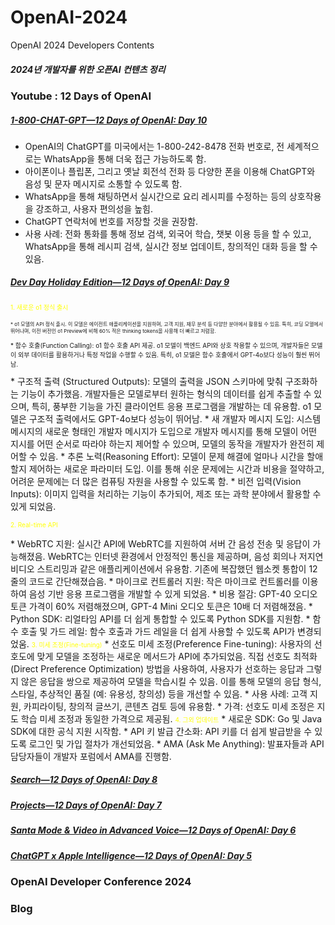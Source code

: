 # OpenAI-2024
OpenAI 2024 Developers Contents

##### 2024년 개발자를 위한 오픈AI 컨텐츠 정리 #####

### Youtube : 12 Days of OpenAI ####

##### [1-800-CHAT-GPT—12 Days of OpenAI: Day 10](https://www.youtube.com/watch?v=LWa6OHeNK3s) #####

  * OpenAI의 ChatGPT를 미국에서는 1-800-242-8478 전화 번호로, 전 세계적으로는 WhatsApp을 통해 더욱 접근 가능하도록 함.
  * 아이폰이나 플립폰, 그리고 옛날 회전석 전화 등 다양한 폰을 이용해 ChatGPT와 음성 및 문자 메시지로 소통할 수 있도록 함.
  * WhatsApp을 통해 채팅하면서 실시간으로 요리 레시피를 수정하는 등의 상호작용을 강조하고, 사용자 편의성을 높힘.
  * ChatGPT 연락처에 번호를 저장할 것을 권장함.
  * 사용 사례: 전화 통화를 통해 정보 검색, 외국어 학습, 챗봇 이용 등을 할 수 있고, WhatsApp을 통해 레시피 검색, 실시간 정보 업데이트, 창의적인 대화 등을 할 수 있음.
    
##### [Dev Day Holiday Edition—12 Days of OpenAI: Day 9](https://www.youtube.com/watch?v=14leJ1fg4Pw) #####

<p><span style="color: yellow; font-size: 10px">1. 새로운 o1 정식 출시</span></p>
     <p style="font-size: 8px">* o1 모델의 API 정식 출시. 이 모델은 에이전트 애플리케이션을 지원하며, 고객 지원, 재무 분석 등 다양한 분야에서 활용될 수 있음. 특히, 코딩 모델에서 뛰어나며, 이전 버전인 o1 Preview에 비해 60% 적은 thinking tokens을 사용해 더 빠르고 저렴함.</p>
      <p style="font-size: 10px">* 함수 호출(Function Calling): o1 함수 호출 API 제공. o1 모델이 백엔드 API와 상호 작용할 수 있으며, 개발자들은 모델이 외부 데이터를 활용하거나 특정 작업을 수행할 수 있음. 특히, o1 모델은 함수 호출에서 GPT-4o보다 성능이 훨씬 뛰어남.</p>
     * 구조적 출력 (Structured Outputs): 모델의 출력을 JSON 스키마에 맞춰 구조화하는 기능이 추가했음. 개발자들은 모델로부터 원하는 형식의 데이터를 쉽게 추출할 수 있으며, 특히, 풍부한 기능을 가진 클라이언트 응용 프로그램을 개발하는 데 유용함. o1 모델은 구조적 출력에서도 GPT-4o보다 성능이 뛰어남.
     * 새 개발자 메시지 도입: 시스템 메시지의 새로운 형태인 개발자 메시지가 도입으로 개발자 메시지를 통해 모델이 어떤 지시를 어떤 순서로 따라야 하는지 제어할 수 있으며, 모델의 동작을 개발자가 완전히 제어할 수 있음.
     * 추론 노력(Reasoning Effort): 모델이 문제 해결에 얼마나 시간을 할애할지 제어하는 새로운 파라미터 도입. 이를 통해 쉬운 문제에는 시간과 비용을 절약하고, 어려운 문제에는 더 많은 컴퓨팅 자원을 사용할 수 있도록 함.
     * 비전 입력(Vision Inputs): 이미지 입력을 처리하는 기능이 추가되어, 제조 또는 과학 분야에서 활용할 수 있게 되었음.
     
<p><span style="color: yellow; font-size: 10">2. Real-time API</span></p>
     * WebRTC 지원: 실시간 API에 WebRTC를 지원하여 서버 간 음성 전송 및 응답이 가능해졌음. WebRTC는 인터넷 환경에서 안정적인 통신을 제공하며, 음성 회의나 저지연 비디오 스트리밍과 같은 애플리케이션에서 유용함. 기존에 복잡했던 웹소켓 통합이 12줄의 코드로 간단해졌습음. 
     * 마이크로 컨트롤러 지원: 작은 마이크로 컨트롤러를 이용하여 음성 기반 응용 프로그램을 개발할 수 있게 되었음. 
     * 비용 절감: GPT-40 오디오 토큰 가격이 60% 저렴해졌으며, GPT-4 Mini 오디오 토큰은 10배 더 저렴해졌음. 
     * Python SDK: 리얼타임 API를 더 쉽게 통합할 수 있도록 Python SDK를 지원함.
     * 함수 호출 및 가드 레일: 함수 호출과 가드 레일을 더 쉽게 사용할 수 있도록 API가 변경되었움. 
<span style="color: yellow; font-size: 10">3. 미세 조정(Fine-tuning)</span>
     * 선호도 미세 조정(Preference Fine-tuning): 사용자의 선호도에 맞게 모델을 조정하는 새로운 메서드가 API에 추가되었음. 직접 선호도 최적화 (Direct Preference Optimization) 방법을 사용하여, 사용자가 선호하는 응답과 그렇지 않은 응답을 쌍으로 제공하여 모델을 학습시킬 수 있음. 이를 통해 모델의 응답 형식, 스타일, 추상적인 품질 (예: 유용성, 창의성) 등을 개선할 수 있음.
     * 사용 사례: 고객 지원, 카피라이팅, 창의적 글쓰기, 콘텐츠 검토 등에 유용함.
     * 가격: 선호도 미세 조정은 지도 학습 미세 조정과 동일한 가격으로 제공됨. 
<span style="color: yellow; font-size: 10">4. 그외 업데이트</span>   
     * 새로운 SDK: Go 및 Java SDK에 대한 공식 지원 시작함. 
     * API 키 발급 간소화: API 키를 더 쉽게 발급받을 수 있도록 로그인 및 가입 절차가 개선되었음. 
     * AMA (Ask Me Anything): 발표자들과 API 담당자들이 개발자 포럼에서 AMA를 진행함. 

     
##### [Search—12 Days of OpenAI: Day 8](https://www.youtube.com/watch?v=OzgNJJ2ErEE) #####
##### [Projects—12 Days of OpenAI: Day 7](https://www.youtube.com/watch?v=OzgNJJ2ErEE) #####
##### [Santa Mode & Video in Advanced Voice—12 Days of OpenAI: Day 6](https://www.youtube.com/watch?v=NIQDnWlwYyQ) #####
##### [ChatGPT x Apple Intelligence—12 Days of OpenAI: Day 5](https://www.youtube.com/watch?v=mBhkD0iFf4w) #####
##### []() #####
##### []() #####
##### []() #####
##### []() #####
##### []() #####
##### []() #####
##### []() #####
##### []() #####
##### []() #####
##### []() #####
##### []() #####
##### []() #####
##### []() #####


### OpenAI Developer Conference 2024 ####


### Blog ###

